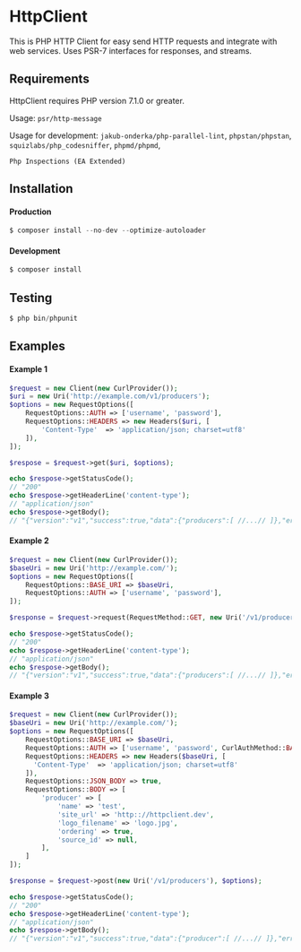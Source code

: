 # HttpClient

This is PHP HTTP Client for easy send HTTP requests and integrate with web services.
Uses PSR-7 interfaces for responses, and streams.

## Requirements

HttpClient requires PHP version 7.1.0 or greater.

Usage: `psr/http-message`

Usage for development: `jakub-onderka/php-parallel-lint`, `phpstan/phpstan`, `squizlabs/php_codesniffer`, `phpmd/phpmd`,

`Php Inspections (EA Extended)`

## Installation

#### Production
```php
$ composer install --no-dev --optimize-autoloader
```

#### Development
```php
$ composer install
```

## Testing

```php
$ php bin/phpunit
```

## Examples

#### Example 1

```php
$request = new Client(new CurlProvider());
$uri = new Uri('http://example.com/v1/producers');
$options = new RequestOptions([
    RequestOptions::AUTH => ['username', 'password'],
    RequestOptions::HEADERS => new Headers($uri, [
        'Content-Type'  => 'application/json; charset=utf8'
    ]),
]);

$respose = $request->get($uri, $options);

echo $respose->getStatusCode();
// "200"
echo $respose->getHeaderLine('content-type');
// "application/json"
echo $respose->getBody();
// "{"version":"v1","success":true,"data":{"producers":[ //...// ]},"error":null}
```

#### Example 2

```php
$request = new Client(new CurlProvider());
$baseUri = new Uri('http://example.com/');
$options = new RequestOptions([
    RequestOptions::BASE_URI => $baseUri,
    RequestOptions::AUTH => ['username', 'password'],
]);

$response = $request->request(RequestMethod::GET, new Uri('/v1/producers'), $options);

echo $respose->getStatusCode();
// "200"
echo $respose->getHeaderLine('content-type');
// "application/json"
echo $respose->getBody();
// "{"version":"v1","success":true,"data":{"producers":[ //...// ]},"error":null}
```

#### Example 3

```php
$request = new Client(new CurlProvider());
$baseUri = new Uri('http://example.com/');
$options = new RequestOptions([
    RequestOptions::BASE_URI => $baseUri,
    RequestOptions::AUTH => ['username', 'password', CurlAuthMethod::BASIC],
    RequestOptions::HEADERS => new Headers($baseUri, [
      'Content-Type'  => 'application/json; charset=utf8'
    ]),
    RequestOptions::JSON_BODY => true,
    RequestOptions::BODY => [
        'producer' => [
            'name' => 'test',
            'site_url' => 'http:://httpclient.dev',
            'logo_filename' => 'logo.jpg',
            'ordering' => true,
            'source_id' => null,
        ],
    ]
]);

$response = $request->post(new Uri('/v1/producers'), $options);

echo $respose->getStatusCode();
// "200"
echo $respose->getHeaderLine('content-type');
// "application/json"
echo $respose->getBody();
// "{"version":"v1","success":true,"data":{"producer":[ //...// ]},"error":null}
```
